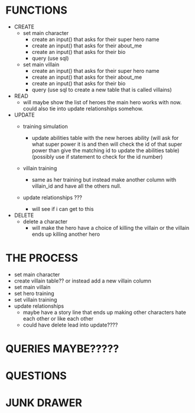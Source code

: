 # FUNCTIONS
- CREATE
    - set main character
        - create an input() that asks for their super hero name
        - create an input() that asks for their about_me
        - create an input() that asks for their bio
        - query (use sql)
    - set main villain
         - create an input() that asks for their super hero name
        - create an input() that asks for their about_me
        - create an input() that asks for their bio
        - query (use sql to create a new table that is called villains)
- READ
    - will maybe show the list of heroes the main hero works with now. could also tie into update relationships somehow.
- UPDATE
    - training simulation
        - update abilities table with the new heroes ability (will ask for what super power it is and then will check the id of that super power than give the matching id to update the abilities table) (possibly use if statement to check for the id number)

    - villain training 
        - same as her training but instead make another column with villain_id and have all the others null.

    - update relationships ???
        - will see if i can get to this
- DELETE
    - delete a character
        - will make the hero have a choice of killing the villain or the villain ends up killing another hero
    


# THE PROCESS
- set main character
- create villain table?? or instead add a new villain column
- set main villain
- set hero training
- set villain training
- update relationships
    - maybe have a story line that ends up making other characters hate each other or like each other
    - could have delete lead into update????




# QUERIES MAYBE?????
# QUESTIONS

# JUNK DRAWER
